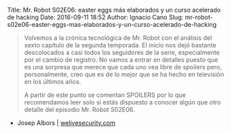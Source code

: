 Title: Mr. Robot S02E06: easter eggs más elaborados y un curso acelerado de hacking
Date: 2016-09-11 18:52
Author: Ignacio Cano
Slug: mr-robot-s02e06-easter-eggs-mas-elaborados-y-un-curso-acelerado-de-hacking

> Volvemos a la crónica tecnológica de Mr. Robot con el análisis del sexto
> capítulo de la segunda temporada. El inicio nos dejó bastante descolocados
> a casi todos los seguidores de la serie, especialmente por el cambio de
> registro. No vamos a entrar en detalles puesto que es una sorpresa que merece
> que cada uno vea libre de spoilers pero, personalmente, creo que es de lo
> mejor que se ha hecho en televisión en los últimos años.
>
> A partir de este punto se comentan SPOILERS por lo que recomendamos leer solo
> si estás dispuesto a conocer algún que otro detalle del episodio Mr. Robot
> S02E06.

- Josep Albors | [welivesecurity.com][]

  [welivesecurity.com]: http://www.welivesecurity.com/la-es/2016/08/19/mr-robot-s02e06-curso-acelerado/
    "Mr. Robot S02E06: easter eggs más elaborados y un curso acelerado de hacking"
